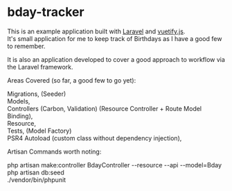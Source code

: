# bday-tracker

This is an example application built with <a target="_blank" href="https://laravel.com/">Laravel</a> and <a target="_blank" href="https://vuetifyjs.com/en/">vuetify.js</a>. <br> It's small application for me to keep track of Birthdays as I have a good few to remember.

It is also an application developed to cover a good approach to workflow via the Laravel framework.

Areas Covered (so far, a good few to go yet):

Migrations, (Seeder)<br>
Models, <br>
Controllers (Carbon, Validation) (Resource Controller + Route Model Binding), <br> 
Resource, <br>
Tests, (Model Factory)<br>
PSR4 Autoload (custom class without dependency injection), <br>

Artisan Commands worth noting:

php artisan make:controller BdayController --resource --api --model=Bday <br>
php artisan db:seed <br>
./vendor/bin/phpunit <br>

